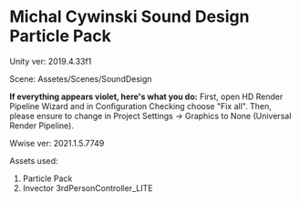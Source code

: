 # Michal Cywinski Sound Design Particle Pack
 
 Unity ver: 2019.4.33f1
 
 Scene: Assetes/Scenes/SoundDesign
 
 <b>If everything appears violet, here's what you do:</b>
 First, open HD Render Pipeline Wizard and in Configuration Checking choose "Fix all".
 Then, please ensure to change in Project Settings -> Graphics to None (Universal Render Pipeline).
 
 Wwise ver: 2021.1.5.7749

 Assets used:
 1. Particle Pack
 2. Invector 3rdPersonController_LITE
